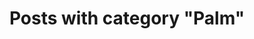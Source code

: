 ---
layout: categorypage
title: Posts with category "Palm"
tag: Palm
slug: palm
categories: [Palm, Contraction Timer, Roshambo]
permalink: /progress/category/palm
robots: noindex
---